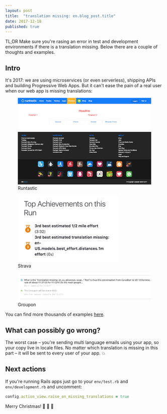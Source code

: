```yaml
---
layout: post
title:  "translation missing: en.blog_post.title"
date: 2017-12-18
published: true
---
```


TL;DR Make sure you're rasing an error in test and development environments if there is a translation missing. Below there are a couple of thoughts and examples.

<!--more-->

## Intro

It's 2017: we are using microservices (or even serverless), shipping APIs and building Progressive Web Apps. But it can't ease the pain of a real user when our web app is missing translations:

<figure>
  <img src="/images/posts/translation_missing/runtastic.png" />
  <figcaption>Runtastic</figcaption>
</figure>

<figure>
  <img src="/images/posts/translation_missing/strava.png" />
  <figcaption>Strava</figcaption>
</figure>

<figure>
  <img src="/images/posts/translation_missing/groupon.png" />
  <figcaption>Groupon</figcaption>
</figure>

You can find more thousands of examples [here](https://publicwww.com/websites/translation_missing/).

## What can possibly go wrong?

The worst case – you're sending multi language emails using your app, so your copy live in locale files. No matter which translation is missing in this part – it will be sent to every user of your app. :boom:

## Next actions

If you're running Rails apps just go to your `env/test.rb` and `env/development.rb` and uncomment:

~~~ruby
config.action_view.raise_on_missing_translations = true
~~~

Merry Christmas! :santa: :christmas_tree: :gift:
